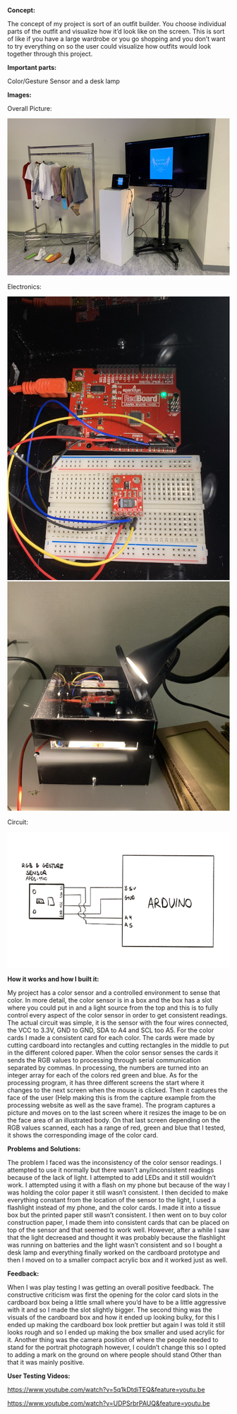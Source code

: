 **Concept:**

The concept of my project is sort of an outfit builder. You choose individual parts of the outfit and visualize how it’d look like on the screen. This is sort of like if you have a large wardrobe or you go shopping and you don’t want to try everything on so the user could visualize how outfits would look together through this project. 

**Important parts:**

Color/Gesture Sensor and a desk lamp

**Images:**

Overall Picture:

![](Images/overall.jpg)

Electronics:

![](Images/elec1.jpg)
![](Images/elec2.jpg)

Circuit:

![](Images/circuit.png)

**How it works and how I built it:**

My project has a color sensor and a controlled environment to sense that color. In more detail, the color sensor is in a box and the box has a slot where you could put in and a light source from the top and this is to fully control every aspect of the color sensor in order to get consistent readings. The actual circuit was simple, it is the sensor with the four wires connected, the VCC to 3.3V, GND to GND, SDA to A4 and SCL too A5. For the color cards I made a consistent card for each color. The cards were made by cutting cardboard into rectangles and cutting rectangles in the middle to put in the different colored paper. When the color sensor senses the cards it sends the RGB values to processing through serial communication separated by commas. In processing, the numbers are turned into an integer array for each of the colors red green and blue. As for the processing program, it has three different screens the start where it changes to the next screen when the mouse is clicked. Then it captures the face of the user (Help making this is from the capture example from the processing website as well as the save frame). The program captures a picture and moves on to the last screen where it resizes the image to be on the face area of an illustrated body. On that last screen depending on the RGB values scanned, each has a range of red, green and blue that I tested, it shows the corresponding image of the color card.

**Problems and Solutions:**

The problem I faced was the inconsistency of the color sensor readings. I attempted to use it normally but there wasn’t any/inconsistent readings because of the lack of light. I attempted to add LEDs and it still wouldn’t work. I attempted using it with a flash on my phone but because of the way I was holding the color paper it still wasn’t consistent. I then decided to make everything constant from the location of the sensor to the light, I used a flashlight instead of my phone, and the color cards. I made it into a tissue box but the printed paper still wasn’t consistent. I then went on to buy color construction paper, I made them into consistent cards that can be placed on top of the sensor and that seemed to work well. However, after a while I saw that the light decreased and thought it was probably because the flashlight was running on batteries and the light wasn’t consistent and so I bought a desk lamp and everything finally worked on the cardboard prototype and then I moved on to a smaller compact acrylic box and it worked just as well. 

**Feedback:**

When I was play testing I was getting an overall positive feedback. The constructive criticism was first the opening for the color card slots in the cardboard box being a little small where you’d have to be a little aggressive with it and so I made the slot slightly bigger. The second thing was the visuals of the cardboard box and how it ended up looking bulky, for this I ended up making the cardboard box look prettier but again I was told it still looks rough and so I ended up making the box smaller and used acrylic for it. Another thing was the camera position of where the people needed to stand for the portrait photograph however, I couldn’t change this so I opted to adding a mark on the ground on where people should stand Other than that it was mainly positive. 

**User Testing Videos:**

https://www.youtube.com/watch?v=5q1kDtdiTEQ&feature=youtu.be

https://www.youtube.com/watch?v=UDPSrbrPAUQ&feature=youtu.be

